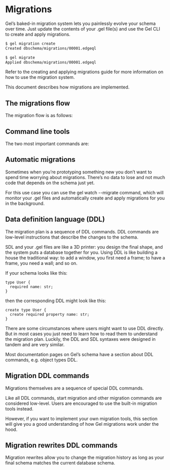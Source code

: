 # Migrations

Gel’s baked-in migration system lets you painlessly evolve your schema over time. Just update the contents of your .gel file(s) and use the Gel CLI to create and apply migrations.

```bash
$ gel migration create
Created dbschema/migrations/00001.edgeql

$ gel migrate
Applied dbschema/migrations/00001.edgeql
```

Refer to the creating and applying migrations guide for more information on how to use the migration system.

This document describes how migrations are implemented.

## The migrations flow

The migration flow is as follows:

## Command line tools

The two most important commands are:

## Automatic migrations

Sometimes when you’re prototyping something new you don’t want to spend time worrying about migrations. There’s no data to lose and not much code that depends on the schema just yet.

For this use case you can use the gel watch --migrate command, which will monitor your .gel files and automatically create and apply migrations for you in the background.

## Data definition language (DDL)

The migration plan is a sequence of DDL commands. DDL commands are low-level instructions that describe the changes to the schema.

SDL and your .gel files are like a 3D printer: you design the final shape, and the system puts a database together for you. Using DDL is like building a house the traditional way: to add a window, you first need a frame; to have a frame, you need a wall; and so on.

If your schema looks like this:

```sdl
type User {
  required name: str;
}
```

then the corresponding DDL might look like this:

```edgeql
create type User {
  create required property name: str;
}
```

There are some circumstances where users might want to use DDL directly. But in most cases you just need to learn how to read them to understand the migration plan. Luckily, the DDL and SDL syntaxes were designed in tandem and are very similar.

Most documentation pages on Gel’s schema have a section about DDL commands, e.g. object types DDL.

## Migration DDL commands

Migrations themselves are a sequence of special DDL commands.

Like all DDL commands, start migration and other migration commands are considered low-level. Users are encouraged to use the built-in migration tools instead.

However, if you want to implement your own migration tools, this section will give you a good understanding of how Gel migrations work under the hood.

## Migration rewrites DDL commands

Migration rewrites allow you to change the migration history as long as your final schema matches the current database schema.

